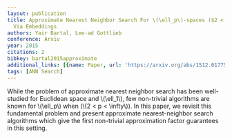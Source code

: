 ```yaml
---
layout: publication
title: Approximate Nearest Neighbor Search For \(\ell_p\)-spaces ($2 < P < \infty$)
  Via Embeddings
authors: Yair Bartal, Lee-ad Gottlieb
conference: Arxiv
year: 2015
citations: 2
bibkey: bartal2015approximate
additional_links: [{name: Paper, url: 'https://arxiv.org/abs/1512.01775'}]
tags: [ANN Search]
---
```

While the problem of approximate nearest neighbor search has been
well-studied for Euclidean space and \\(\ell_1\\), few non-trivial algorithms are
known for \\(\ell_p\\) when (\\(2 < p < \infty\\)). In this paper, we revisit this
fundamental problem and present approximate nearest-neighbor search algorithms
which give the first non-trivial approximation factor guarantees in this
setting.